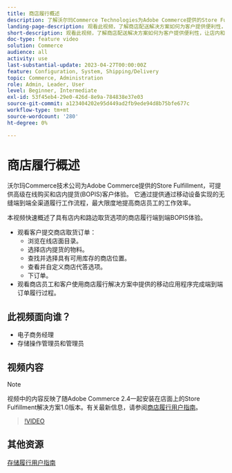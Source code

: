 ```yaml
---
title: 商店履行概述
description: 了解沃尔玛Commerce Technologies为Adobe Commerce提供的Store Fulfillment，这是一个高级的全渠道履行解决方案，可提供端到端的在线购买和店内提货(BOPIS)体验。
landing-page-description: 观看此视频，了解商店配送解决方案如何为客户提供便利性，让店内和路边提货和商店员工更高效、移动就绪的配送工作流能够提货、暂存和发货给客户。
short-description: 观看此视频，了解商店配送解决方案如何为客户提供便利性，让店内和路边提货和商店员工更高效、移动就绪的配送工作流能够提货、暂存和发货给客户。
doc-type: feature video
solution: Commerce
audience: all
activity: use
last-substantial-update: 2023-04-27T00:00:00Z
feature: Configuration, System, Shipping/Delivery
topic: Commerce, Administration
role: Admin, Leader, User
level: Beginner, Intermediate
exl-id: 53f45eb4-29e0-426d-8e9a-784838e37e03
source-git-commit: a123404202e95d449ad2fb9ede94d8b75bfe677c
workflow-type: tm+mt
source-wordcount: '280'
ht-degree: 0%

---
```


# 商店履行概述

沃尔玛Commerce技术公司为Adobe Commerce提供的Store Fulfillment，可提供高级在线购买和店内提货(BOPIS)客户体验。 它通过提供通过移动设备实现的无缝端到端全渠道履行工作流程，最大限度地提高商店员工的工作效率。

本视频快速概述了具有店内和路边取货选项的商店履行端到端BOPIS体验。

- 观看客户提交商店取货订单：
   - 浏览在线店面目录。
   - 选择店内提货的物料。
   - 查找并选择具有可用库存的商店位置。
   - 查看并自定义商店代答选项。
   - 下订单。
- 观看商店员工和客户使用商店履行解决方案中提供的移动应用程序完成端到端订单履行过程。

## 此视频面向谁？

- 电子商务经理
- 存储操作管理员和管理员

## 视频内容

>[!NOTE]
>
>视频中的内容反映了随Adobe Commerce 2.4一起安装在店面上的Store Fulfillment解决方案1.0版本。有关最新信息，请参阅[商店履行用户指南](https://experienceleague.adobe.com/docs/commerce-merchant-services/store-fulfillment/introduction.html?lang=zh-Hans)。

>[!VIDEO](https://video.tv.adobe.com/v/3447545?quality=12&learn=on&captions=chi_hans)

## 其他资源

[存储履行用户指南](https://experienceleague.adobe.com/docs/commerce-merchant-services/store-fulfillment/introduction.html?lang=zh-Hans)
